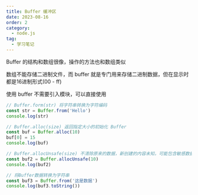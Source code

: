 ```yaml
---
title: Buffer 缓冲区
date: 2023-08-16
order: 2
category:
  - node.js
tag:
  - 学习笔记
---
```


Buffer 的结构和数组很像，操作的方法也和数组类似

数组不能存储二进制文件，而 buffer 就是专门用来存储二进制数据，但在显示时都是16进制形式(00 - ff)

使用 buffer 不需要引入模块，可以直接使用

```js
// Buffer.form(str) 将字符串转换为字符编码
const str = Buffer.from('Hello')
console.log(str)

// Buffer.alloc(size) 返回指定大小的初始化 Buffer
const buf = Buffer.alloc(10)
buf[0] = 15
console.log(buf)

// Buffer.allocUnsafe(size) 不清除原来的数据，新创建的内容未知，可能包含敏感数据
const buf2 = Buffer.allocUnsafe(10)
console.log(buf2)

// 将Buffer数据转换为字符串
const buf3 = Buffer.from('这是数据')
console.log(buf3.toString())
```